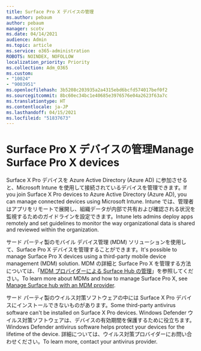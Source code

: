 ```yaml
---
title: Surface Pro X デバイスの管理
ms.author: pebaum
author: pebaum
manager: scotv
ms.date: 04/14/2021
audience: Admin
ms.topic: article
ms.service: o365-administration
ROBOTS: NOINDEX, NOFOLLOW
localization_priority: Priority
ms.collection: Adm_O365
ms.custom:
- "10024"
- "9003951"
ms.openlocfilehash: 3b5208c203935a2a4315ebd6bcfd574017bef0f2
ms.sourcegitcommit: 8bc60ec34bc1e40685e3976576e04a2623f63a7c
ms.translationtype: HT
ms.contentlocale: ja-JP
ms.lasthandoff: 04/15/2021
ms.locfileid: "51837673"
---
```

# <a name="manage-surface-pro-x-devices"></a><span data-ttu-id="cc2f0-102">Surface Pro X デバイスの管理</span><span class="sxs-lookup"><span data-stu-id="cc2f0-102">Manage Surface Pro X devices</span></span>

<span data-ttu-id="cc2f0-103">Surface X Pro デバイスを Azure Active Directory (Azure AD) に参加させると、Microsoft Intune を使用して接続されているデバイスを管理できます。</span><span class="sxs-lookup"><span data-stu-id="cc2f0-103">If you join Surface X Pro devices to Azure Active Directory (Azure AD), you can manage connected devices using Microsoft Intune.</span></span> <span data-ttu-id="cc2f0-104">Intune では、管理者はアプリをリモートで展開し、組織データが内部で共有および確認される状況を監視するためのガイドラインを設定できます。</span><span class="sxs-lookup"><span data-stu-id="cc2f0-104">Intune lets admins deploy apps remotely and set guidelines to monitor the way organizational data is shared and reviewed within the organization.</span></span>

<span data-ttu-id="cc2f0-105">サード パーティ製のモバイル デバイス管理 (MDM) ソリューションを使用して、Surface Pro X デバイスを管理することができます。</span><span class="sxs-lookup"><span data-stu-id="cc2f0-105">It's possible to manage Surface Pro X devices using a third-party mobile device management (MDM) solution.</span></span> <span data-ttu-id="cc2f0-106">MDM の詳細と Surface Pro X を管理する方法については、「[MDM プロバイダーによる Surface Hub の管理](https://docs.microsoft.com/surface-hub/manage-settings-with-mdm-for-surface-hub)」を参照してください。</span><span class="sxs-lookup"><span data-stu-id="cc2f0-106">To learn more about MDMs and how to manage Surface Pro X, see [Manage Surface hub with an MDM provider](https://docs.microsoft.com/surface-hub/manage-settings-with-mdm-for-surface-hub).</span></span>

<span data-ttu-id="cc2f0-107">サード パーティ製のウイルス対策ソフトウェアの中には Surface X Pro デバイスにインストールできないものがあります。</span><span class="sxs-lookup"><span data-stu-id="cc2f0-107">Some third-party antivirus software can't be installed on Surface X Pro devices.</span></span> <span data-ttu-id="cc2f0-108">Windows Defender ウイルス対策ソフトウェアは、デバイスの有効期間を保護するために役立ちます。</span><span class="sxs-lookup"><span data-stu-id="cc2f0-108">Windows Defender antivirus software helps protect your devices for the lifetime of the device.</span></span> <span data-ttu-id="cc2f0-109">詳細については、ウイルス対策プロバイダーにお問い合わせください。</span><span class="sxs-lookup"><span data-stu-id="cc2f0-109">To learn more, contact your antivirus provider.</span></span>


